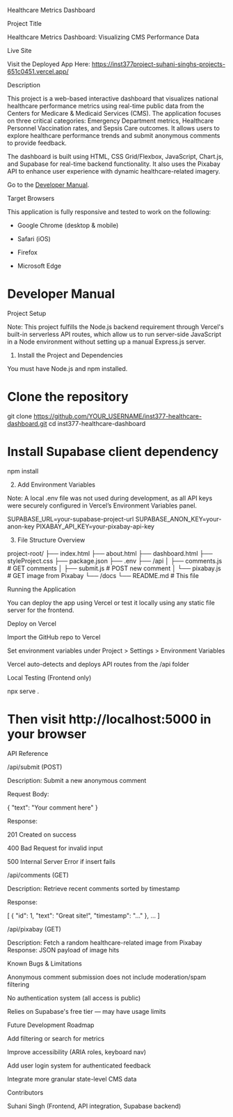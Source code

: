 Healthcare Metrics Dashboard

Project Title

Healthcare Metrics Dashboard: Visualizing CMS Performance Data

Live Site

Visit the Deployed App Here: https://inst377project-suhani-singhs-projects-651c0451.vercel.app/

Description

This project is a web-based interactive dashboard that visualizes national healthcare performance metrics using real-time public data from the Centers for Medicare & Medicaid Services (CMS). The application focuses on three critical categories: Emergency Department metrics, Healthcare Personnel Vaccination rates, and Sepsis Care outcomes. It allows users to explore healthcare performance trends and submit anonymous comments to provide feedback.

The dashboard is built using HTML, CSS Grid/Flexbox, JavaScript, Chart.js, and Supabase for real-time backend functionality. It also uses the Pixabay API to enhance user experience with dynamic healthcare-related imagery.

Go to the [Developer Manual](#developer-manual).

Target Browsers

This application is fully responsive and tested to work on the following:

- Google Chrome (desktop & mobile)

- Safari (iOS)

- Firefox

- Microsoft Edge

# Developer Manual

Project Setup

Note: This project fulfills the Node.js backend requirement through Vercel's built-in serverless API routes, which allow us to run server-side JavaScript in a Node environment without setting up a manual Express.js server.

1. Install the Project and Dependencies

You must have Node.js and npm installed.

# Clone the repository
git clone https://github.com/YOUR_USERNAME/inst377-healthcare-dashboard.git
cd inst377-healthcare-dashboard

# Install Supabase client dependency
npm install

2. Add Environment Variables

Note: A local .env file was not used during development, as all API keys were securely configured in Vercel’s Environment Variables panel.

SUPABASE_URL=your-supabase-project-url
SUPABASE_ANON_KEY=your-anon-key
PIXABAY_API_KEY=your-pixabay-api-key

3. File Structure Overview

project-root/
├── index.html
├── about.html
├── dashboard.html
├── styleProject.css
├── package.json
├── .env
├── /api
│   ├── comments.js       # GET comments
│   ├── submit.js         # POST new comment
│   └── pixabay.js        # GET image from Pixabay
└── /docs
    └── README.md         # This file

Running the Application

You can deploy the app using Vercel or test it locally using any static file server for the frontend.

Deploy on Vercel

Import the GitHub repo to Vercel

Set environment variables under Project > Settings > Environment Variables

Vercel auto-detects and deploys API routes from the /api folder

Local Testing (Frontend only)

npx serve .
# Then visit http://localhost:5000 in your browser

API Reference

/api/submit (POST)

Description: Submit a new anonymous comment

Request Body:

{
  "text": "Your comment here"
}

Response:

201 Created on success

400 Bad Request for invalid input

500 Internal Server Error if insert fails

/api/comments (GET)

Description: Retrieve recent comments sorted by timestamp

Response:

[
  { "id": 1, "text": "Great site!", "timestamp": "..." },
  ...
]

/api/pixabay (GET)

Description: Fetch a random healthcare-related image from Pixabay
Response: JSON payload of image hits

Known Bugs & Limitations

Anonymous comment submission does not include moderation/spam filtering

No authentication system (all access is public)

Relies on Supabase's free tier — may have usage limits

Future Development Roadmap

Add filtering or search for metrics

Improve accessibility (ARIA roles, keyboard nav)

Add user login system for authenticated feedback

Integrate more granular state-level CMS data

Contributors

Suhani Singh (Frontend, API integration, Supabase backend)
